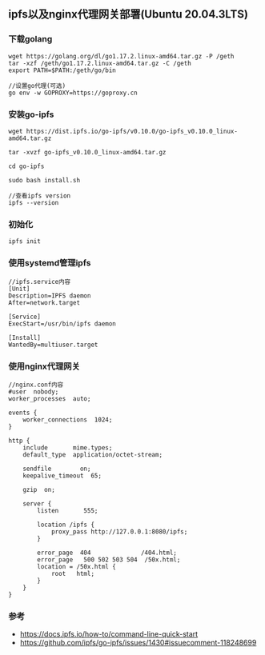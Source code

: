 ## ipfs以及nginx代理网关部署(Ubuntu 20.04.3LTS)
### 下载golang
    wget https://golang.org/dl/go1.17.2.linux-amd64.tar.gz -P /geth
    tar -xzf /geth/go1.17.2.linux-amd64.tar.gz -C /geth 
    export PATH=$PATH:/geth/go/bin

    //设置go代理(可选)
    go env -w GOPROXY=https://goproxy.cn 
### 安装go-ipfs
    wget https://dist.ipfs.io/go-ipfs/v0.10.0/go-ipfs_v0.10.0_linux-amd64.tar.gz

    tar -xvzf go-ipfs_v0.10.0_linux-amd64.tar.gz

    cd go-ipfs

    sudo bash install.sh

    //查看ipfs version
    ipfs --version

### 初始化
    ipfs init
### 使用systemd管理ipfs
    //ipfs.service内容
    [Unit]
    Description=IPFS daemon
    After=network.target

    [Service]
    ExecStart=/usr/bin/ipfs daemon

    [Install]
    WantedBy=multiuser.target

### 使用nginx代理网关
    //nginx.conf内容
    #user  nobody;
    worker_processes  auto;

    events {
        worker_connections  1024;
    }

    http {
        include       mime.types;
        default_type  application/octet-stream;

        sendfile        on;
        keepalive_timeout  65;

        gzip  on;

        server {
            listen       555;

            location /ipfs {
                proxy_pass http://127.0.0.1:8080/ipfs;
            }

            error_page  404              /404.html;
            error_page   500 502 503 504  /50x.html;
            location = /50x.html {
                root   html;
            }
        }
    }

### 参考
- https://docs.ipfs.io/how-to/command-line-quick-start
- https://github.com/ipfs/go-ipfs/issues/1430#issuecomment-118248699